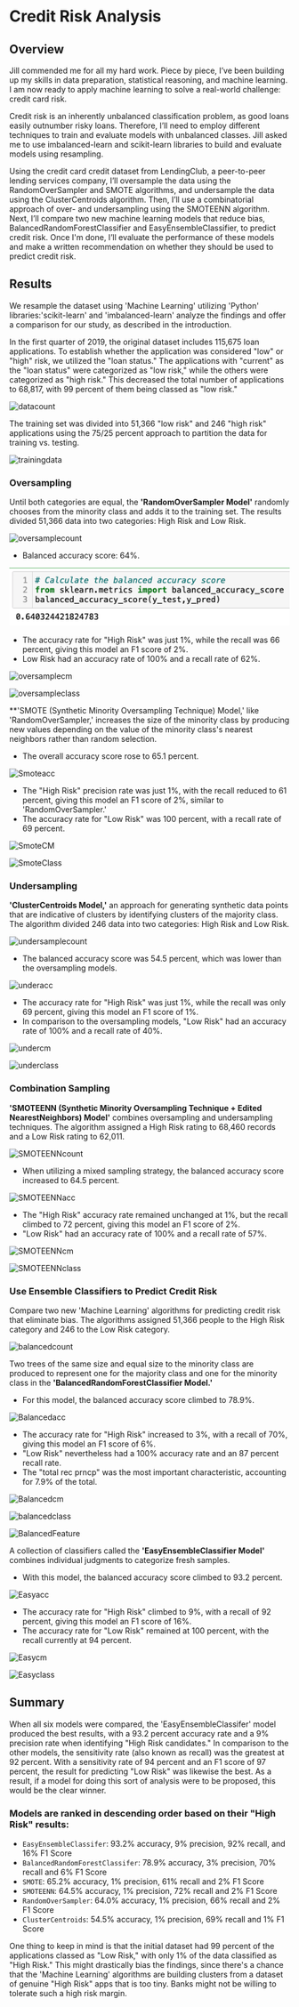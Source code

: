 # Credit Risk Analysis

## Overview

Jill commended me for all my hard work. Piece by piece, I’ve been building up my skills in data preparation, statistical reasoning, and machine learning. I am now ready to apply machine learning to solve a real-world challenge: credit card risk.

Credit risk is an inherently unbalanced classification problem, as good loans easily outnumber risky loans. Therefore, I’ll need to employ different techniques to train and evaluate models with unbalanced classes. Jill asked me to use imbalanced-learn and scikit-learn libraries to build and evaluate models using resampling.

Using the credit card credit dataset from LendingClub, a peer-to-peer lending services company, I’ll oversample the data using the RandomOverSampler and SMOTE algorithms, and undersample the data using the ClusterCentroids algorithm. Then, I’ll use a combinatorial approach of over- and undersampling using the SMOTEENN algorithm. Next, I’ll compare two new machine learning models that reduce bias, BalancedRandomForestClassifier and EasyEnsembleClassifier, to predict credit risk. Once I'm done, I’ll evaluate the performance of these models and make a written recommendation on whether they should be used to predict credit risk.

## Results

We resample the dataset using 'Machine Learning' utilizing 'Python' libraries:'scikit-learn' and 'imbalanced-learn' analyze the findings and offer a comparison for our study, as described in the introduction.

In the first quarter of 2019, the original dataset includes 115,675 loan applications. To establish whether the application was considered "low" or "high" risk, we utilized the "loan status." The applications with "current" as the "loan status" were categorized as "low risk," while the others were categorized as "high risk." This decreased the total number of applications to 68,817, with 99 percent of them being classed as "low risk." 

![datacount](https://user-images.githubusercontent.com/91230277/156951404-a1e6d05c-c027-40a0-ab84-d89301efbd45.png)

The training set was divided into 51,366 "low risk" and 246 "high risk" applications using the 75/25 percent approach to partition the data for training vs. testing. 

![trainingdata](https://user-images.githubusercontent.com/91230277/156951447-a5a58607-fdb7-49fc-83c1-2eaa31b779f1.png)

### Oversampling

Until both categories are equal, the **'RandomOverSampler Model'** randomly chooses from the minority class and adds it to the training set. The results divided 51,366 data into two categories: High Risk and Low Risk.

![oversamplecount](https://user-images.githubusercontent.com/91230277/156951484-ae91bf6e-f60e-43c4-97fb-9e1aa00749ab.png)

 - Balanced accuracy score: 64%.

  ![oversampleacc](https://github.com/amylio/Credit_Risk_Analysis/blob/main/Images/oversampleacc.png)

 - The accuracy rate for "High Risk" was just 1%, while the recall was 66 percent, giving this model an F1 score of 2%.
 - Low Risk had an accuracy rate of 100% and a recall rate of 62%.  
  
![oversamplecm](https://user-images.githubusercontent.com/91230277/156951538-ac508e4e-82e2-488b-b276-bbb2904274b9.png)

![oversampleclass](https://user-images.githubusercontent.com/91230277/156951566-61cdf3ea-3814-4142-9ebe-857bd993ceb4.png)

**'SMOTE (Synthetic Minority Oversampling Technique) Model,' like 'RandomOverSampler,' increases the size of the minority class by producing new values depending on the value of the minority class's nearest neighbors rather than random selection.

 - The overall accuracy score rose to 65.1 percent.

![Smoteacc](https://user-images.githubusercontent.com/91230277/156951610-0946d899-caea-4fa3-b11d-5bd14987e5a5.png)

 - The "High Risk" precision rate was just 1%, with the recall reduced to 61 percent, giving this model an F1 score of 2%, similar to 'RandomOverSampler.'
 - The accuracy rate for "Low Risk" was 100 percent, with a recall rate of 69 percent.  

![SmoteCM](https://user-images.githubusercontent.com/91230277/156951621-f8744e73-5903-4fdd-b70a-a8fe46a4cf28.png)

![SmoteClass](https://user-images.githubusercontent.com/91230277/156951627-9dbf63a0-7b8f-4a41-ab20-36158af03e96.png)

### Undersampling

**'ClusterCentroids Model,'** an approach for generating synthetic data points that are indicative of clusters by identifying clusters of the majority class. The algorithm divided 246 data into two categories: High Risk and Low Risk.

![undersamplecount](https://user-images.githubusercontent.com/91230277/156951657-807d552d-2cdd-45c1-bf02-55a1b3807ab7.png)

 - The balanced accuracy score was 54.5 percent, which was lower than the oversampling models.

![underacc](https://user-images.githubusercontent.com/91230277/156951663-72106234-aca9-41fd-8447-7218ce2d4bae.png)

 - The accuracy rate for "High Risk" was just 1%, while the recall was only 69 percent, giving this model an F1 score of 1%.
 - In comparison to the oversampling models, "Low Risk" had an accuracy rate of 100% and a recall rate of 40%.

![undercm](https://user-images.githubusercontent.com/91230277/156951729-dcf9884b-9e1c-4e09-8a8e-6b5a9dea419d.png)

![underclass](https://user-images.githubusercontent.com/91230277/156951740-893e549f-5d30-422e-8f0a-f36f12c55fbc.png)  

### Combination Sampling

**'SMOTEENN (Synthetic Minority Oversampling Technique + Edited NearestNeighbors) Model'** combines oversampling and undersampling techniques. The algorithm assigned a High Risk rating to 68,460 records and a Low Risk rating to 62,011.

![SMOTEENNcount](https://user-images.githubusercontent.com/91230277/156951779-fe429efd-b95b-4c36-b44a-c9c80fe878a7.png)

 - When utilizing a mixed sampling strategy, the balanced accuracy score increased to 64.5 percent.

![SMOTEENNacc](https://user-images.githubusercontent.com/91230277/156951791-cd54fe87-bdaa-4653-a859-9c351d4d5a87.png)

 - The "High Risk" accuracy rate remained unchanged at 1%, but the recall climbed to 72 percent, giving this model an F1 score of 2%.
 - "Low Risk" had an accuracy rate of 100% and a recall rate of 57%.
  
![SMOTEENNcm](https://user-images.githubusercontent.com/91230277/156951804-f190c11c-07ef-4616-bc37-867aed184c6c.png)

![SMOTEENNclass](https://user-images.githubusercontent.com/91230277/156951809-bf2f19ce-6c46-4ecc-ab2a-f33da4f9afc8.png)

### Use Ensemble Classifiers to Predict Credit Risk

Compare two new 'Machine Learning' algorithms for predicting credit risk that eliminate bias. The algorithms assigned 51,366 people to the High Risk category and 246 to the Low Risk category.

![balancedcount](https://user-images.githubusercontent.com/91230277/156951837-f3cb6e69-1d79-4605-87b6-ea3eb696e093.png)

Two trees of the same size and equal size to the minority class are produced to represent one for the majority class and one for the minority class in the **'BalancedRandomForestClassifier Model.'**

 - For this model, the balanced accuracy score climbed to 78.9%.

![Balancedacc](https://user-images.githubusercontent.com/91230277/156951864-f9449095-89ca-493d-96d5-5730c6313cb6.png)

 - The accuracy rate for "High Risk" increased to 3%, with a recall of 70%, giving this model an F1 score of 6%.
 - "Low Risk" nevertheless had a 100% accuracy rate and an 87 percent recall rate. 
 - The "total rec prncp" was the most important characteristic, accounting for 7.9% of the total.

![Balancedcm](https://user-images.githubusercontent.com/91230277/156951937-060ca4b8-321e-48a3-850c-5cb8cc37d9a3.png)

![balancedclass](https://user-images.githubusercontent.com/91230277/156951947-a25fd00f-feb6-4b0a-be32-dc5c27a11fe0.png)

![BalancedFeature](https://user-images.githubusercontent.com/91230277/156951955-8b6cedca-edb5-4c8d-8203-7cb49f9aaf7d.png)

A collection of classifiers called the **'EasyEnsembleClassifier Model'** combines individual judgments to categorize fresh samples.

 - With this model, the balanced accuracy score climbed to 93.2 percent.

![Easyacc](https://user-images.githubusercontent.com/91230277/156952143-4c16f8bc-4268-4d53-842f-4c92a9c94a58.png)

 - The accuracy rate for "High Risk" climbed to 9%, with a recall of 92 percent, giving this model an F1 score of 16%.
 - The accuracy rate for "Low Risk" remained at 100 percent, with the recall currently at 94 percent.

![Easycm](https://user-images.githubusercontent.com/91230277/156952084-cb16fda0-8c80-454b-b5de-5f085fe48c23.png)

![Easyclass](https://user-images.githubusercontent.com/91230277/156952099-ccd7d17f-45a9-4fa2-acac-b3fec8540ace.png)

## Summary

When all six models were compared, the 'EasyEnsembleClassifer' model produced the best results, with a 93.2 percent accuracy rate and a 9% precision rate when identifying "High Risk candidates." In comparison to the other models, the sensitivity rate (also known as recall) was the greatest at 92 percent. With a sensitivity rate of 94 percent and an F1 score of 97 percent, the result for predicting "Low Risk" was likewise the best. As a result, if a model for doing this sort of analysis were to be proposed, this would be the clear winner.

### Models are ranked in descending order based on their "High Risk" results:
* `EasyEnsembleClassifer`: 93.2% accuracy, 9% precision, 92% recall, and 16% F1 Score
* `BalancedRandomForestClassifer`: 78.9% accuracy, 3% precision, 70% recall and 6% F1 Score
* `SMOTE`: 65.2% accuracy, 1% precision, 61% recall and 2% F1 Score
* `SMOTEENN`: 64.5% accuracy, 1% precision, 72% recall and 2% F1 Score
* `RandomOverSampler`: 64.0% accuracy, 1% precision, 66% recall and 2% F1 Score
* `ClusterCentroids`: 54.5% accuracy, 1% precision, 69% recall and 1% F1 Score

One thing to keep in mind is that the initial dataset had 99 percent of the applications classed as "Low Risk," with only 1% of the data classified as "High Risk." This might drastically bias the findings, since there's a chance that the 'Machine Learning' algorithms are building clusters from a dataset of genuine "High Risk" apps that is too tiny. Banks might not be willing to tolerate such a high risk margin.
